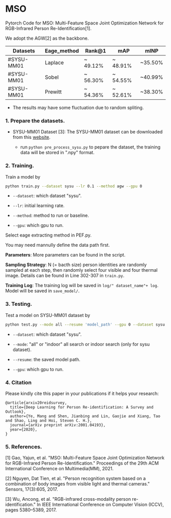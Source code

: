 # MSO
Pytorch Code for MSO: Multi-Feature Space Joint Optimization Network for RGB-Infrared Person Re-Identification[1]. 

We adopt the AGW[2] as the backbone. 

|Datasets    | Eage_method| Rank@1  | mAP |  mINP | 
| --------   | -----    | -----  |  -----  | ----- |
|#SYSU-MM01  | Laplace | ~ 49.12%  | ~ 48.91% | ~35.50% | 
|#SYSU-MM01  | Sobel   | ~ 56.30%  | ~ 54.55% | ~40.99% | 
|#SYSU-MM01  | Prewitt | ~ 54.36%  | ~ 52.61% | ~38.30% | 

* The results may have some fluctuation due to random spliting.

### 1. Prepare the datasets.
  
-  SYSU-MM01 Dataset [3]: The SYSU-MM01 dataset can be downloaded from this [website](https://github.com/wuancong/SYSU-MM01).

   - run `python pre_process_sysu.py` to pepare the dataset, the training data will be stored in ".npy" format.

### 2. Training.
  Train a model by
  ```bash
python train.py --dataset sysu --lr 0.1 --method agw --gpu 0
```

  - `--dataset`: which dataset "sysu".

  - `--lr`: initial learning rate.
  
  -  `--method`: method to run or baseline.
  
  - `--gpu`:  which gpu to run.

Select eage extracting method in PEF.py.

You may need mannully define the data path first.

**Parameters**: More parameters can be found in the script.

**Sampling Strategy**: N (= bacth size) person identities are randomly sampled at each step, then randomly select four visible and four thermal image. Details can be found in Line 302-307 in `train.py`.

**Training Log**: The training log will be saved in `log/" dataset_name"+ log`. Model will be saved in `save_model/`.

### 3. Testing.

Test a model on SYSU-MM01 dataset by 
  ```bash
python test.py --mode all --resume 'model_path' --gpu 0 --dataset sysu
```
  - `--dataset`: which dataset "sysu".
  
  - `--mode`: "all" or "indoor" all search or indoor search (only for sysu dataset).

  - `--resume`: the saved model path.
  
  - `--gpu`:  which gpu to run.

### 4. Citation

Please kindly cite this paper in your publications if it helps your research:
```
@article{arxiv20reidsurvey,
  title={Deep Learning for Person Re-identification: A Survey and Outlook},
  author={Ye, Mang and Shen, Jianbing and Lin, Gaojie and Xiang, Tao and Shao, Ling and Hoi, Steven C. H.},
  journal={arXiv preprint arXiv:2001.04193},
  year={2020},
}
```

###  5. References.
[1] Gao, Yajun, et al. "MSO: Multi-Feature Space Joint Optimization Network for RGB-Infrared Person Re-Identification." Proceedings of the 29th ACM International Conference on Multimedia(MM), 2021.

[2] Nguyen, Dat Tien, et al. "Person recognition system based on a combination of body images from visible light and thermal cameras." Sensors, 17(3):605, 2017.

[3] Wu, Ancong, et al. "RGB-infrared cross-modality person re-identification." In IEEE International Conference on Computer Vision (ICCV), pages 5380–5389, 2017.

